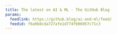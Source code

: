 ```yaml
---
title: The latest on AI & ML - The GitHub Blog
params:
  feedlink: https://github.blog/ai-and-ml/feed/
  feedid: f6a9b8cda727afe1d774fb96957c71c3
---
```


